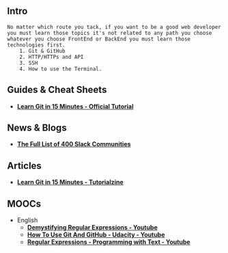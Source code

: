 
## Intro
    No matter which route you tack, if you want to be a good web developer you must learn those topics it's not related to any path you choose whatever you choose FrontEnd or BackEnd you must learn those technologies first.
        1. Git & GitHub
        2. HTTP/HTTPs and API
        3. SSH 
        4. How to use the Terminal.


## Guides & Cheat Sheets
+ **[Learn Git in 15 Minutes - Official Tutorial](https://try.github.io/levels/1/challenges/1)**


## News & Blogs
+ **[The Full List of 400 Slack Communities](https://medium.com/startupsco/the-full-list-of-400-slack-communities-5545e82cf65d)**


## Articles
+ **[Learn Git in 15 Minutes - Tutorialzine](https://tutorialzine.com/2016/06/learn-git-in-30-minutes)**


## MOOCs
- English
    + **[Demystifying Regular Expressions - Youtube](https://www.youtube.com/watch?v=EkluES9Rvak)**
    + **[How To Use Git And GitHub - Udacity - Youtube](https://www.youtube.com/watch?v=Ytux4IOAR_s&list=PLwygftUY318GeCz26jz45yuMWazLgJmxZ)**
    + **[Regular Expressions - Programming with Text - Youtube](https://www.youtube.com/playlist?list=PLRqwX-V7Uu6YEypLuls7iidwHMdCM6o2w)**